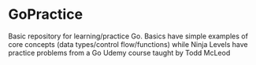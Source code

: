 # GoPractice

Basic repository for learning/practice Go. Basics have simple examples of core concepts (data types/control flow/functions) while Ninja Levels have practice problems from a Go Udemy course taught by Todd McLeod
